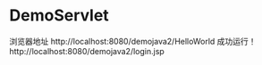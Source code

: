 # DemoServlet
浏览器地址  http://localhost:8080/demojava2/HelloWorld
成功运行！
<br/>
http://localhost:8080/demojava2/login.jsp

